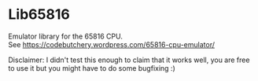 # Lib65816
Emulator library for the 65816 CPU.<br>
See https://codebutchery.wordpress.com/65816-cpu-emulator/

Disclaimer:
I didn't test this enough to claim that it works well, you are free to use it but you might have to do some bugfixing :)
